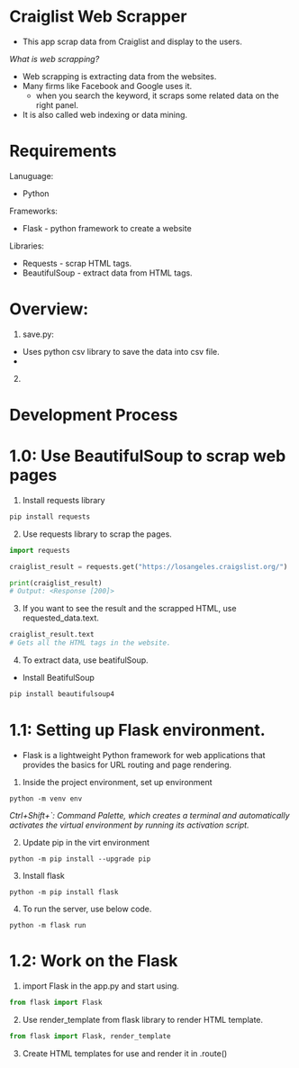 # Craiglist Web Scrapper

- This app scrap data from Craiglist and display to the users. 

*What is web scrapping?*
- Web scrapping is extracting data from the websites. 
- Many firms like Facebook and Google uses it. 
    - when you search the keyword, it scraps some related data on the right panel. 
- It is also called web indexing or data mining. 


# Requirements

Lanuguage:
- Python

Frameworks:
- Flask - python framework to create a website


Libraries:
- Requests - scrap HTML tags.
- BeautifulSoup - extract data from HTML tags.


# Overview:

1. save.py: 
- Uses python csv library to save the data into csv file.
- 

2. 

# Development Process

# 1.0: Use BeautifulSoup to scrap web pages

1. Install requests library

```py
pip install requests
```

2. Use requests library to scrap the pages.

```py
import requests

craiglist_result = requests.get("https://losangeles.craigslist.org/")

print(craiglist_result)
# Output: <Response [200]>
```

3. If you want to see the result and the scrapped HTML, use requested_data.text. 

```py
craiglist_result.text
# Gets all the HTML tags in the website. 
```

4. To extract data, use beatifulSoup. 

- Install BeatifulSoup
```py
pip install beautifulsoup4
```

# 1.1: Setting up Flask environment. 

- Flask is a lightweight Python framework for web applications that provides the basics for URL routing and page rendering.


1. Inside the project environment, set up environment

```shell
python -m venv env
```

*Ctrl+Shift+`: Command Palette, which creates a terminal and automatically activates the virtual environment by running its activation script.*

2. Update pip in the virt environment
```shell
python -m pip install --upgrade pip
```

3. Install flask
```shell
python -m pip install flask
```

4. To run the server, use below code.
```shell
python -m flask run
```

# 1.2: Work on the Flask

1. import Flask in the app.py and start using.

```py
from flask import Flask
```

2. Use render_template from flask library to render HTML template. 

```py
from flask import Flask, render_template
```

3. Create HTML templates for use and render it in .route()

